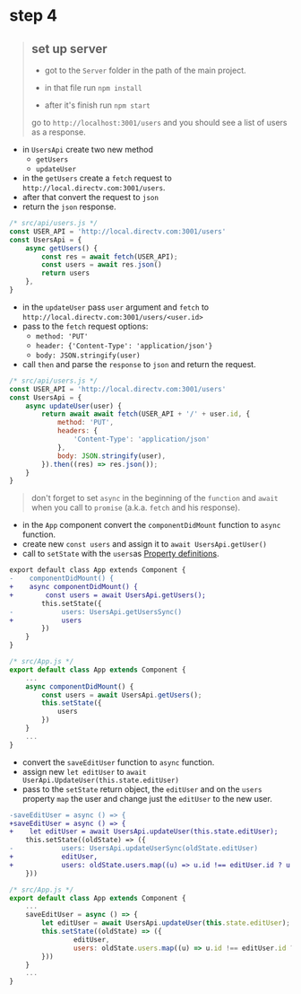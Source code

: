 # step 4

> ## set up server
>
>- got to the `Server` folder in the path of the main project.
>
>- in that file run `npm install`
>
>- after it's finish run `npm start`
>
> go to `http://localhost:3001/users` and you should see a list of users as a response.

- in `UsersApi` create two new method
  - `getUsers`
  - `updateUser`
- in the `getUsers` create a `fetch` request to `http://local.directv.com:3001/users`.
- after that convert the request to `json`
- return the `json` response.

```js
/* src/api/users.js */
const USER_API = 'http://local.directv.com:3001/users'
const UsersApi = {
    async getUsers() {
        const res = await fetch(USER_API);
        const users = await res.json()
        return users
    },
}
```

- in the `updateUser` pass `user` argument and `fetch` to `http://local.directv.com:3001/users/<user.id>`
- pass to the `fetch` request options:
  - `method: 'PUT'`
  - `header: {'Content-Type': 'application/json'}`
  - `body: JSON.stringify(user)`
- call `then` and parse the `response` to `json` and return the request.

```js
/* src/api/users.js */
const USER_API = 'http://local.directv.com:3001/users'
const UsersApi = {
    async updateUser(user) {
        return await await fetch(USER_API + '/' + user.id, {
            method: 'PUT',
            headers: {
                'Content-Type': 'application/json'
            },
            body: JSON.stringify(user),
        }).then((res) => res.json());
    }
}
```

> don't forget to set `async` in the beginning of the `function` and `await` when you call to `promise` (a.k.a. `fetch` and his response).

- in the `App` component convert the `componentDidMount` function to `async` function.
- create new `const users` and assign it to `await UsersApi.getUser()`
- call to `setState` with the `users`as [Property definitions](https://developer.mozilla.org/en-US/docs/Web/JavaScript/Reference/Operators/Object_initializer#Property_definitions).

```diff
export default class App extends Component {
-    componentDidMount() {
+    async componentDidMount() {
+        const users = await UsersApi.getUsers();
        this.setState({
-            users: UsersApi.getUsersSync()
+            users
        })
    }
}
```

```jsx
/* src/App.js */
export default class App extends Component {
    ...
    async componentDidMount() {
        const users = await UsersApi.getUsers();
        this.setState({
            users
        })
    }
    ...
}
```

- convert the `saveEditUser` function to `async` function.
- assign new `let editUser` to `await UserApi.UpdateUser(this.state.editUser)`
- pass to the `setState` return object, the `editUser` and on the `users` property `map` the user and change just the `editUser` to the new user.

```diff
-saveEditUser = async () => {
+saveEditUser = async () => {
+    let editUser = await UsersApi.updateUser(this.state.editUser);
    this.setState((oldState) => ({
-            users: UsersApi.updateUserSync(oldState.editUser)
+            editUser,
+            users: oldState.users.map((u) => u.id !== editUser.id ? u : editUser)
    }))
```

```jsx
/* src/App.js */
export default class App extends Component {
    ...
    saveEditUser = async () => {
        let editUser = await UsersApi.updateUser(this.state.editUser);
        this.setState((oldState) => ({
                editUser,
                users: oldState.users.map((u) => u.id !== editUser.id ? u : editUser)
        }))
    }
    ...
}
```
